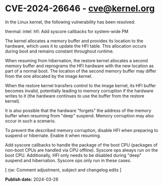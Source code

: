 # CVE-2024-26646 - cve@kernel.org

In the Linux kernel, the following vulnerability has been resolved:

thermal: intel: hfi: Add syscore callbacks for system-wide PM

The kernel allocates a memory buffer and provides its location to the
hardware, which uses it to update the HFI table. This allocation occurs
during boot and remains constant throughout runtime.

When resuming from hibernation, the restore kernel allocates a second
memory buffer and reprograms the HFI hardware with the new location as
part of a normal boot. The location of the second memory buffer may
differ from the one allocated by the image kernel.

When the restore kernel transfers control to the image kernel, its HFI
buffer becomes invalid, potentially leading to memory corruption if the
hardware writes to it (the hardware continues to use the buffer from the
restore kernel).

It is also possible that the hardware "forgets" the address of the memory
buffer when resuming from "deep" suspend. Memory corruption may also occur
in such a scenario.

To prevent the described memory corruption, disable HFI when preparing to
suspend or hibernate. Enable it when resuming.

Add syscore callbacks to handle the package of the boot CPU (packages of
non-boot CPUs are handled via CPU offline). Syscore ops always run on the
boot CPU. Additionally, HFI only needs to be disabled during "deep" suspend
and hibernation. Syscore ops only run in these cases.

[ rjw: Comment adjustment, subject and changelog edits ]

**Publish date:** 2024-03-26
